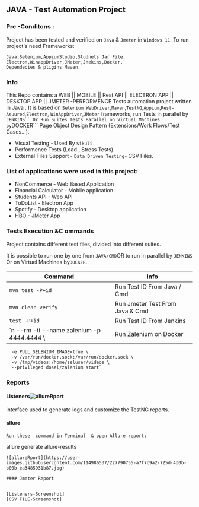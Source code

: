 ## JAVA - Test Automation Project  

### Pre -Conditons :
Project has been tested and verified on `Java` & `Jmeter` in  `Windows 11`.
To run project's need Frameworks:
```
Java,Selenium,AppiumStudio,Studnets Jar File, Electron,WinappDriver,JMeter,Jnekins,Docker.
Dependecies & pligins Maven.

```
### Info
This Repo contains a WEB || MOBILE || Rest API || ELECTRON APP || DESKTOP APP || JMETER -PERFORMENCE  Tests automation project written in Java 
. It is based on ```Selenium WebDriver```,```Maven```,```TestNG```,```Appium```,```Rest-Asuured```,```Electron```,
```WinAppDriver```,```JMeter``` frameworks,
run Tests in parallel by ```JENKINS``
Or Run Suites Tests Parallel on Virtuel Machines by```DOCKER```
Page Object Design Pattern (Extensions/Work Flows/Test Cases...).
* Visual Testing - Used By  ```Sikuli```
* Performence Tests (Load , Stress Tests).
* External Files Support - ```Data Driven Testing```- CSV Files.

### List of applications were used in this project:

*  NonCommerce - Web Based Application 
*  Financial Calculator - Mobile application
*  Students API - Web API 
*  ToDoList - Electron App
*  Spotify - Desktop application
*  HBO - JMeter App



### Tests Execution &C ommands
Project contains different test files, divided into different suites.

It is possible to run one by one from ```JAVA/CMD```OR  to run in parallel by ```JENKINS``` Or on Virtuel Machines by```DOCKER```.

| Command  | Info | 
| ------------- | ------------- |
| `mvn test -P+id`  | Run Test ID From Java / Cmd |
| `mvn clean verify `  | Run Jmeter Test From Java & Cmd |
| `test -P+id`  | Run Test ID From Jenkins |
| `n --rm -ti --name zalenium -p 4444:4444 \ | Run Zalenium on Docker |
      -e PULL_SELENIUM_IMAGE=true \
      -v /var/run/docker.sock:/var/run/docker.sock \
      -v /tmp/videos:/home/seluser/videos \
      --privileged dosel/zalenium start`      



### Reports

#### Listeners![allureRport](https://user-images.githubusercontent.com/114986537/227790755-a7f7c9a2-725d-4d0b-b00b-ea3485931b87.jpg)
 interface used to generate logs and customize the TestNG reports.

#### allure

```
Run these  command in Terminal  & open Allure report:
```
allure generate allure-results

```
![allureRport](https://user-images.githubusercontent.com/114986537/227790755-a7f7c9a2-725d-4d0b-b00b-ea3485931b87.jpg)

#### Jmeter Report


[Listeners-Screenshot]
[CSV FILE-Screenshot]
